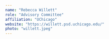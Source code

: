 ```yaml
---
name: "Rebecca Willett"
role: "Advisory Committee"
affiliation: "UChicago"
website: "https://willett.psd.uchicago.edu/"
photo: "willett.jpeg"
---
```

